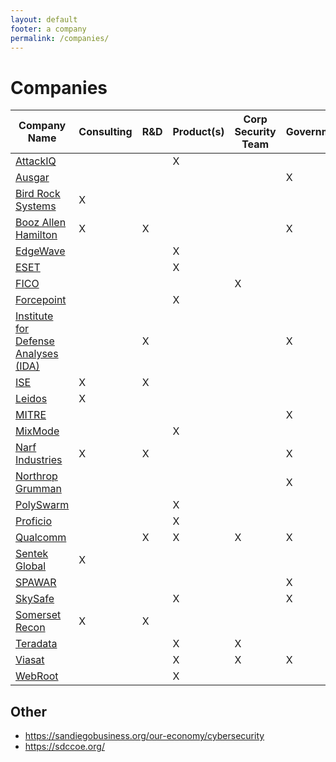 ```yaml
---
layout: default
footer: a company
permalink: /companies/
---
```


# Companies

| Company Name                                       | Consulting | R&D | Product(s) | Corp Security Team | Government |
| ---------------------------------------------------| ---------- | --- | ---------- | ------------------ | ---------- |
| [AttackIQ](https://www.attackiq.com/)              |            |     | X          |                    |            |
| [Ausgar](https://ausgar.com/)                      |            |     |            |                    | X          |
| [Bird Rock Systems](https://www.birdrockusa.com/)  | X          |     |            |                    |            |
| [Booz Allen Hamilton](https://www.boozallen.com/)  | X          | X   |            |                    | X          |
| [EdgeWave](https://www.edgewave.com/)              |            |     | X          |                    |            |
| [ESET](https://www.eset.com)                       |            |     | X          |                    |            |
| [FICO](https://www.fico.com/)                      |            |     |            | X                  |            |
| [Forcepoint](https://www.forcepoint.com/)          |            |     | X          |                    |            |
| [Institute for Defense Analyses (IDA)](https://www.ida.org/IDAFFRDCs/CenterforCommunications)||X||      | X          |
| [ISE](https://www.securityevaluators.com/)         | X          | X   |            |                    |            |
| [Leidos](https://www.leidos.com/)                  | X          |     |            |                    |            |
| [MITRE](https://www.mitre.org/)                    |            |     |            |                    | X          |
| [MixMode](https://mixmode.ai)                      |            |     | X          |                    |            |
| [Narf Industries](https://narfindustries.com/)     | X          | X   |            |                    | X          |
| [Northrop Grumman](https://www.northropgrumman.com)|            |     |            |                    | X          |
| [PolySwarm](https://polyswarm.io/)                 |            |     | X          |                    |            |
| [Proficio](https://www.proficio.com/)              |            |     | X          |                    |            |
| [Qualcomm](https://www.qualcomm.com/)              |            | X   | X          | X                  | X          |
| [Sentek Global](https://sentekglobal.com/)         | X          |     |            |                    |            |
| [SPAWAR](https://www.public.navy.mil/spawar)       |            |     |            |                    | X          |
| [SkySafe](https://www.skysafe.io/)                 |            |     | X          |                    | X          |
| [Somerset Recon](https://www.somersetrecon.com/)   | X          | X   |            |                    |            |
| [Teradata](https://www.teradata.com)               |            |     | X          | X                  |            |
| [Viasat](https://www.viasat.com/)                  |            |     | X          | X                  | X          |
| [WebRoot](https://www.webroot.com)                 |            |     | X          |                    |            |


## Other

* https://sandiegobusiness.org/our-economy/cybersecurity
* https://sdccoe.org/

